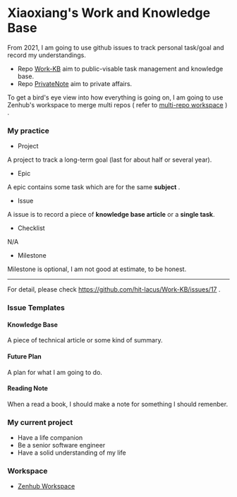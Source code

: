 # Xiaoxiang's Work and Knowledge Base

From 2021, I am going to use github issues to track personal task/goal and record my understandings. 

- Repo [Work-KB](https://github.com/hit-lacus/Work-KB/issues) aim to public-visable task management and knowledge base.
- Repo [PrivateNote](https://github.com/hit-lacus/PrivateNote/issues)  aim to private affairs.

To get a bird's eye view into how everything is going on, I am going to use Zenhub's workspace to merge multi repos ( refer to [multi-repo workspace](https://help.zenhub.com/support/solutions/articles/43000010346-creating-a-multi-repo-workspace) ) .

### My practice

- Project

A project to track a long-term goal (last for about half or several year).

- Epic

A epic contains some task which are for the same **subject** . 

- Issue

A issue is to record a piece of **knowledge base article** or a **single task**.

- Checklist

N/A

- Milestone

Milestone is optional, I am not good at estimate, to be honest.


----

For detail, please check https://github.com/hit-lacus/Work-KB/issues/17 .

### Issue Templates

#### Knowledge Base
A piece of technical article or some kind of summary.

#### Future Plan
A plan for what I am going to do.

#### Reading Note
When a read a book, I should make a note for something I should remenber.


### My current project

- Have a life companion
- Be a senior software engineer
- Have a solid understanding of my life

### Workspace

- [Zenhub Workspace](https://app.zenhub.com/workspaces/-601f5761149d660018b9df6b)


